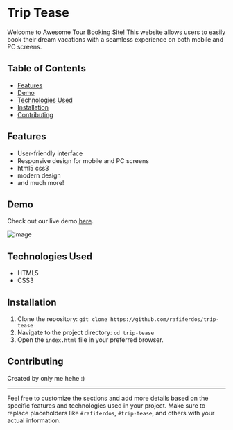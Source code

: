 # Trip Tease

Welcome to Awesome Tour Booking Site! This website allows users to easily book their dream vacations with a seamless experience on both mobile and PC screens.

## Table of Contents
- [Features](#features)
- [Demo](#demo)
- [Technologies Used](#technologies-used)
- [Installation](#installation)
- [Contributing](#contributing)

## Features
- User-friendly interface
- Responsive design for mobile and PC screens
- html5 css3
- modern design
- and much more!

## Demo
Check out our live demo [here](#[your-demo-link](https://rafiferdos.github.io/trip-tease/)).

![image](https://github.com/rafiferdos/trip-tease/assets/76879162/ef543b75-fd10-4da9-b086-11d3c13337f6)


## Technologies Used
- HTML5
- CSS3

## Installation
1. Clone the repository: `git clone https://github.com/rafiferdos/trip-tease`
2. Navigate to the project directory: `cd trip-tease`
3. Open the `index.html` file in your preferred browser.

## Contributing
Created by only me hehe :)

---

Feel free to customize the sections and add more details based on the specific features and technologies used in your project. Make sure to replace placeholders like `#rafiferdos`, `#trip-tease`, and others with your actual information.
